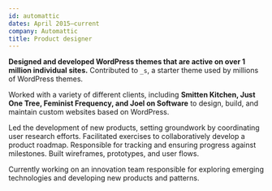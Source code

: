 ```yaml
---
id: automattic
dates: April 2015–current
company: Automattic
title: Product designer
---
```


**Designed and developed WordPress themes that are active on over 1 million individual sites.** Contributed to `_s`, a starter theme used by millions of WordPress themes.

Worked with a variety of different clients, including **Smitten Kitchen, Just One Tree, Feminist Frequency, and Joel on Software** to design, build, and maintain custom websites based on WordPress.

Led the development of new products, setting groundwork by coordinating user research efforts. Facilitated exercises to collaboratively develop a product roadmap. Responsible for tracking and ensuring progress against milestones. Built wireframes, prototypes, and user flows.

Currently working on an innovation team responsible for exploring emerging technologies and developing new products and patterns.
